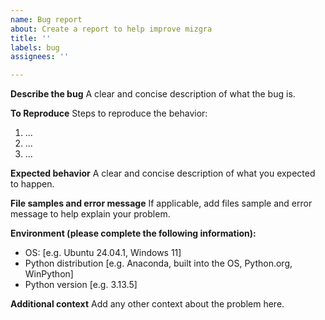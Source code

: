 ```yaml
---
name: Bug report
about: Create a report to help improve mizgra
title: ''
labels: bug
assignees: ''

---
```


**Describe the bug**
A clear and concise description of what the bug is.

**To Reproduce**
Steps to reproduce the behavior:

1. ...
2. ...
3. ...

**Expected behavior**
A clear and concise description of what you expected to happen.

**File samples and error message**
If applicable, add files sample and error message to help explain your problem.

**Environment (please complete the following information):**

- OS: [e.g. Ubuntu 24.04.1, Windows 11]
- Python distribution [e.g. Anaconda, built into the OS, Python.org, WinPython]
- Python version [e.g. 3.13.5]

**Additional context**
Add any other context about the problem here.
